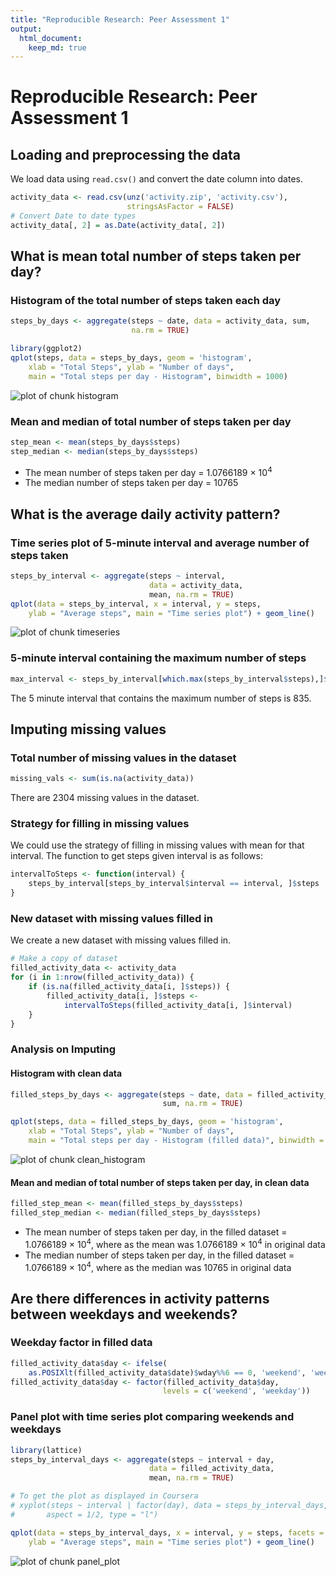 ```yaml
---
title: "Reproducible Research: Peer Assessment 1"
output:
  html_document:
    keep_md: true
---
```


# Reproducible Research: Peer Assessment 1

## Loading and preprocessing the data

We load data using `read.csv()` and convert the date column into dates.


```r
activity_data <- read.csv(unz('activity.zip', 'activity.csv'),
                          stringsAsFactor = FALSE)
# Convert Date to date types
activity_data[, 2] = as.Date(activity_data[, 2])
```

## What is mean total number of steps taken per day?

### Histogram of the total number of steps taken each day


```r
steps_by_days <- aggregate(steps ~ date, data = activity_data, sum,
                           na.rm = TRUE)

library(ggplot2)
qplot(steps, data = steps_by_days, geom = 'histogram',
    xlab = "Total Steps", ylab = "Number of days",
    main = "Total steps per day - Histogram", binwidth = 1000)
```

![plot of chunk histogram](figure/histogram-1.png) 

### Mean and median of total number of steps taken per day


```r
step_mean <- mean(steps_by_days$steps)
step_median <- median(steps_by_days$steps)
```
* The mean number of steps taken per day = 1.0766189 &times; 10<sup>4</sup>
* The median number of steps taken per day = 10765


## What is the average daily activity pattern?

### Time series plot of 5-minute interval and average number of steps taken


```r
steps_by_interval <- aggregate(steps ~ interval,
                               data = activity_data,
                               mean, na.rm = TRUE)
qplot(data = steps_by_interval, x = interval, y = steps,
    ylab = "Average steps", main = "Time series plot") + geom_line()
```

![plot of chunk timeseries](figure/timeseries-1.png) 

### 5-minute interval containing the maximum number of steps


```r
max_interval <- steps_by_interval[which.max(steps_by_interval$steps),]$interval
```
The 5 minute interval that contains the maximum number of steps is
835.

## Imputing missing values

### Total number of missing values in the dataset


```r
missing_vals <- sum(is.na(activity_data))
```
There are 2304 missing values in the dataset.

### Strategy for filling in missing values

We could use the strategy of filling in missing values with mean for that
 interval. The function to get steps given interval is as follows:


```r
intervalToSteps <- function(interval) {
    steps_by_interval[steps_by_interval$interval == interval, ]$steps
}
```

### New dataset with missing values filled in

We create a new dataset with missing values filled in.


```r
# Make a copy of dataset
filled_activity_data <- activity_data
for (i in 1:nrow(filled_activity_data)) {
    if (is.na(filled_activity_data[i, ]$steps)) {
        filled_activity_data[i, ]$steps <-
            intervalToSteps(filled_activity_data[i, ]$interval)
    }
}
```

### Analysis on Imputing

#### Histogram with clean data


```r
filled_steps_by_days <- aggregate(steps ~ date, data = filled_activity_data,
                                  sum, na.rm = TRUE)

qplot(steps, data = filled_steps_by_days, geom = 'histogram',
    xlab = "Total Steps", ylab = "Number of days",
    main = "Total steps per day - Histogram (filled data)", binwidth = 1000)
```

![plot of chunk clean_histogram](figure/clean_histogram-1.png) 

#### Mean and median of total number of steps taken per day, in clean data


```r
filled_step_mean <- mean(filled_steps_by_days$steps)
filled_step_median <- median(filled_steps_by_days$steps)
```
* The mean number of steps taken per day, in the filled dataset
= 1.0766189 &times; 10<sup>4</sup>, where as the mean was 1.0766189 &times; 10<sup>4</sup> in original data
* The median number of steps taken per day, in the filled dataset
= 1.0766189 &times; 10<sup>4</sup>, where as the median was
10765 in original data

## Are there differences in activity patterns between weekdays and weekends?

### Weekday factor in filled data


```r
filled_activity_data$day <- ifelse(
    as.POSIXlt(filled_activity_data$date)$wday%%6 == 0, 'weekend', 'weekday')
filled_activity_data$day <- factor(filled_activity_data$day,
                                  levels = c('weekend', 'weekday'))
```

### Panel plot with time series plot comparing weekends and weekdays


```r
library(lattice)
steps_by_interval_days <- aggregate(steps ~ interval + day,
                               data = filled_activity_data,
                               mean, na.rm = TRUE)

# To get the plot as displayed in Coursera
# xyplot(steps ~ interval | factor(day), data = steps_by_interval_days,
#       aspect = 1/2, type = "l")

qplot(data = steps_by_interval_days, x = interval, y = steps, facets = ~ day,
    ylab = "Average steps", main = "Time series plot") + geom_line()
```

![plot of chunk panel_plot](figure/panel_plot-1.png) 
